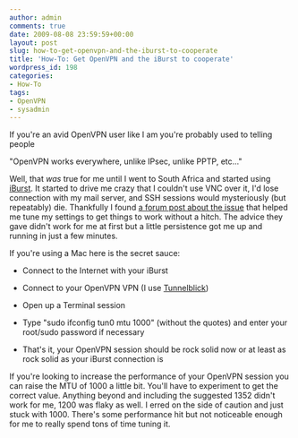 ```yaml
---
author: admin
comments: true
date: 2009-08-08 23:59:59+00:00
layout: post
slug: how-to-get-openvpn-and-the-iburst-to-cooperate
title: 'How-To: Get OpenVPN and the iBurst to cooperate'
wordpress_id: 198
categories:
- How-To
tags:
- OpenVPN
- sysadmin
---
```


If you're an avid OpenVPN user like I am you're probably used to telling people

"OpenVPN works everywhere, unlike IPsec, unlike PPTP, etc..."

Well, that _was_ true for me until I went to South Africa and started using [iBurst](http://www.iburst.co.za/default.aspx?link=packages_wireless_fromhome).  It started to drive me crazy that I couldn't use VNC over it, I'd lose connection with my mail server, and SSH sessions would mysteriously (but repeatably) die.  Thankfully I found [a forum post about the issue](http://mybroadband.co.za/vb/archive/index.php/t-53268.html) that helped me tune my settings to get things to work without a hitch.  The advice they gave didn't work for me at first but a little persistence got me up and running in just a few minutes.

If you're using a Mac here is the secret sauce:



	
  * Connect to the Internet with your iBurst

	
  * Connect to your OpenVPN VPN (I use [Tunnelblick](http://www.tunnelblick.net))

	
  * Open up a Terminal session

	
  * Type "sudo ifconfig tun0 mtu 1000" (without the quotes) and enter your root/sudo password if necessary

	
  * That's it, your OpenVPN session should be rock solid now or at least as rock solid as your iBurst connection is


If you're looking to increase the performance of your OpenVPN session you can raise the MTU of 1000 a little bit.  You'll have to experiment to get the correct value.  Anything beyond and including the suggested 1352 didn't work for me, 1200 was flaky as well.  I erred on the side of caution and just stuck with 1000.  There's some performance hit but not noticeable enough for me to really spend tons of time tuning it.

